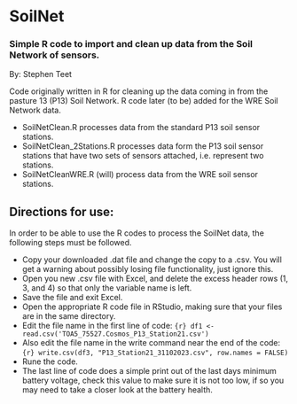 # SoilNet
### Simple R code to import and clean up data from the Soil Network of sensors.
By: Stephen Teet

  Code originally written in R for cleaning up the data coming in from the pasture 13 (P13) Soil Network.  R code later (to be) added for the WRE Soil Network data.

  * SoilNetClean.R processes data from the standard P13 soil sensor stations.
  * SoilNetClean_2Stations.R processes data form the P13 soil sensor stations that have two sets of sensors attached, i.e. represent two stations.
  * SoilNetCleanWRE.R (will) process data from the WRE soil sensor stations.

## Directions for use:
In order to be able to use the R codes to process the SoilNet data, the following steps must be followed.
* Copy your downloaded .dat file and change the copy to a .csv.  You will get a warning about possibly losing file functionality, just ignore this.
* Open you new .csv file with Excel, and delete the excess header rows (1, 3, and 4) so that only the variable name is left.
* Save the file and exit Excel.
* Open the appropriate R code file in RStudio, making sure that your files are in the same directory.
* Edit the file name in the first line of code:
        ```{r}
        df1 <- read.csv('TOA5_75527.Cosmos_P13_Station21.csv')
        ```
* Also edit the file name in the write command near the end of the code:
        ```{r}
        write.csv(df3, "P13_Station21_31102023.csv", row.names = FALSE)
        ```
* Rune the code.
* The last line of code does a simple print out of the last days minimum battery voltage, check this value to make sure it is not too low, if so you may need to take a closer look at the battery health.
